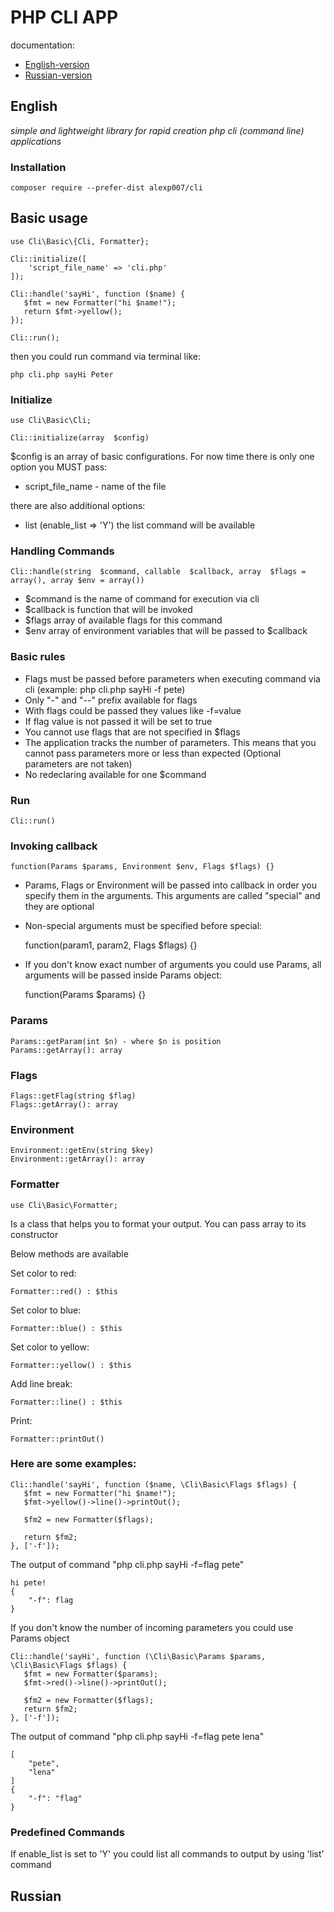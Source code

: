 # PHP CLI APP

documentation:
* [English-version](##English)
* [Russian-version](##Russian)

## English
*simple and lightweight library for rapid creation php cli (command line) applications*

### Installation 
    composer require --prefer-dist alexp007/cli

## Basic usage
    use Cli\Basic\{Cli, Formatter};
    
    Cli::initialize([
        'script_file_name' => 'cli.php'
    ]);
    
    Cli::handle('sayHi', function ($name) {
       $fmt = new Formatter("hi $name!");
       return $fmt->yellow();
    });
    
    Cli::run();
    
then you could run command via terminal like:

    php cli.php sayHi Peter
    
### Initialize
    use Cli\Basic\Cli;

    Cli::initialize(array  $config) 

$config is an array of basic configurations.
For now time there is only one option you MUST pass: 
* script_file_name - name of the file

there are also additional options:
* list (enable_list => 'Y') the list command will be available

### Handling Commands
    Cli::handle(string  $command, callable  $callback, array  $flags = array(), array $env = array())
    
* $command is the name of command for execution via cli
* $callback is function that will be invoked
* $flags array of available flags for this command
* $env array of environment variables that will be passed to $callback

### Basic rules
* Flags must be passed before parameters when executing command via cli (example: php cli.php sayHi -f pete)
* Only "-" and "--" prefix available for flags
* With flags could be passed they values like -f=value
* If flag value is not passed it will be set to true
* You cannot use flags that are not specified in $flags
* The application tracks the number of parameters. 
This means that you cannot pass parameters more or less than expected (Optional parameters are not taken)
* No redeclaring available for one $command

### Run

    Cli::run() 
    
### Invoking callback

    function(Params $params, Environment $env, Flags $flags) {}
 
* Params, Flags or Environment will be passed into callback in order you specify them in the arguments.
This arguments are called "special" and they are optional
* Non-special arguments must be specified before special:


    function(param1, param2, Flags $flags) {}
    
* If you don't know exact number of arguments you could use Params, all arguments will be passed inside Params object:

    
    function(Params $params) {}
    
### Params 

    Params::getParam(int $n) - where $n is position
    Params::getArray(): array
    
### Flags

    Flags::getFlag(string $flag)
    Flags::getArray(): array
    
### Environment

    Environment::getEnv(string $key)
    Environment::getArray(): array
        
### Formatter

    use Cli\Basic\Formatter;

Is a class that helps you to format your output.
You can pass array to its constructor

Below methods are available
    
Set color to red:

    Formatter::red() : $this
    
Set color to blue:

    Formatter::blue() : $this
    
Set color to yellow:

    Formatter::yellow() : $this
    
Add line break:

    Formatter::line() : $this
    
Print:

    Formatter::printOut() 

### Here are some examples:

    Cli::handle('sayHi', function ($name, \Cli\Basic\Flags $flags) {
       $fmt = new Formatter("hi $name!");
       $fmt->yellow()->line()->printOut();
       
       $fm2 = new Formatter($flags);
       
       return $fm2;
    }, ['-f']); 
    
The output of command "php cli.php sayHi -f=flag pete"

    hi pete!
    {
        "-f": flag
    }
    
If you don't know the number of incoming parameters you could use Params object

    Cli::handle('sayHi', function (\Cli\Basic\Params $params, \Cli\Basic\Flags $flags) {
       $fmt = new Formatter($params);
       $fmt->red()->line()->printOut();
       
       $fm2 = new Formatter($flags);
       return $fm2;
    }, ['-f']);
    
The output of command "php cli.php sayHi -f=flag pete lena"    

    [
        "pete",
        "lena"
    ]
    {
        "-f": "flag"
    } 
   
### Predefined Commands
If enable_list is set to 'Y' you could list all commands to output by using 'list' command

## Russian